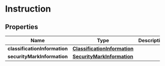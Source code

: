 
# Instruction

## Properties
Name | Type | Description | Notes
------------ | ------------- | ------------- | -------------
**classificationInformation** | [**ClassificationInformation**](ClassificationInformation.md) |  |  [optional]
**securityMarkInformation** | [**SecurityMarkInformation**](SecurityMarkInformation.md) |  |  [optional]



